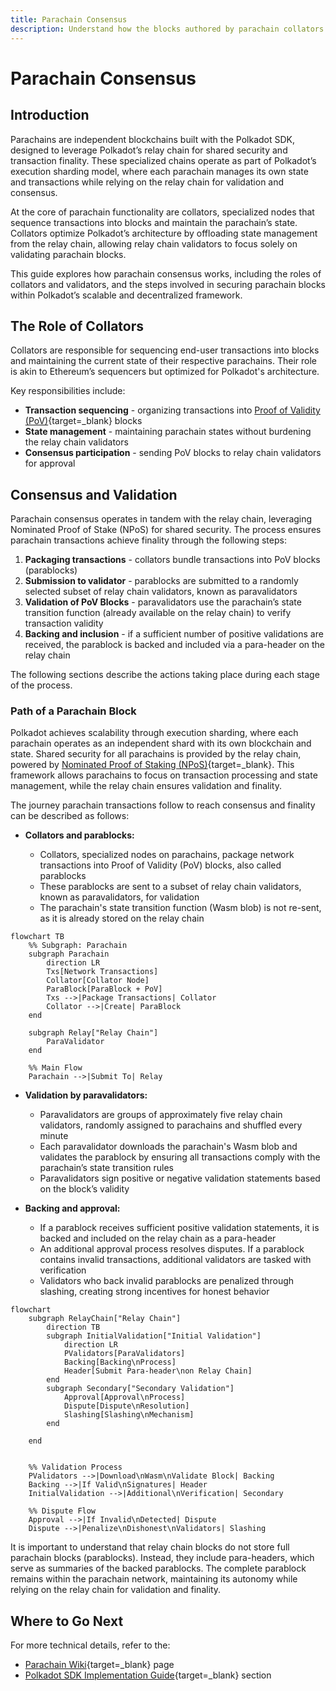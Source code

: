 ```yaml
---
title: Parachain Consensus
description: Understand how the blocks authored by parachain collators are secured by the relay chain validators and how the parachain transactions achieve finality.
--- 
```


# Parachain Consensus

## Introduction

Parachains are independent blockchains built with the Polkadot SDK, designed to leverage Polkadot’s relay chain for shared security and transaction finality. These specialized chains operate as part of Polkadot’s execution sharding model, where each parachain manages its own state and transactions while relying on the relay chain for validation and consensus.

At the core of parachain functionality are collators, specialized nodes that sequence transactions into blocks and maintain the parachain’s state. Collators optimize Polkadot’s architecture by offloading state management from the relay chain, allowing relay chain validators to focus solely on validating parachain blocks.

This guide explores how parachain consensus works, including the roles of collators and validators, and the steps involved in securing parachain blocks within Polkadot’s scalable and decentralized framework.

## The Role of Collators

Collators are responsible for sequencing end-user transactions into blocks and maintaining the current state of their respective parachains. Their role is akin to Ethereum’s sequencers but optimized for Polkadot's architecture.

Key responsibilities include:

- **Transaction sequencing** - organizing transactions into [Proof of Validity (PoV)](https://wiki.polkadot.network/docs/glossary#proof-of-validity){target=\_blank} blocks
- **State management** - maintaining parachain states without burdening the relay chain validators
- **Consensus participation** - sending PoV blocks to relay chain validators for approval

## Consensus and Validation

Parachain consensus operates in tandem with the relay chain, leveraging Nominated Proof of Stake (NPoS) for shared security. The process ensures parachain transactions achieve finality through the following steps:

1. **Packaging transactions** - collators bundle transactions into PoV blocks (parablocks)
2. **Submission to validator** - parablocks are submitted to a randomly selected subset of relay chain validators, known as paravalidators
3. **Validation of PoV Blocks** - paravalidators use the parachain’s state transition function (already available on the relay chain) to verify transaction validity
4. **Backing and inclusion** - if a sufficient number of positive validations are received, the parablock is backed and included via a para-header on the relay chain

The following sections describe the actions taking place during each stage of the process. 

### Path of a Parachain Block

Polkadot achieves scalability through execution sharding, where each parachain operates as an independent shard with its own blockchain and state. Shared security for all parachains is provided by the relay chain, powered by [Nominated Proof of Staking (NPoS)](/polkadot-protocol/glossary/#nominated-proof-of-stake-npos){target=\_blank}. This framework allows parachains to focus on transaction processing and state management, while the relay chain ensures validation and finality.

The journey parachain transactions follow to reach consensus and finality can be described as follows:

- **Collators and parablocks:**

    - Collators, specialized nodes on parachains, package network transactions into Proof of Validity (PoV) blocks, also called parablocks
    - These parablocks are sent to a subset of relay chain validators, known as paravalidators, for validation
    - The parachain's state transition function (Wasm blob) is not re-sent, as it is already stored on the relay chain

```mermaid
flowchart TB
    %% Subgraph: Parachain
    subgraph Parachain
        direction LR
        Txs[Network Transactions]
        Collator[Collator Node]
        ParaBlock[ParaBlock + PoV]
        Txs -->|Package Transactions| Collator
        Collator -->|Create| ParaBlock
    end

    subgraph Relay["Relay Chain"]
        ParaValidator
    end

    %% Main Flow
    Parachain -->|Submit To| Relay
```

- **Validation by paravalidators:**

    - Paravalidators are groups of approximately five relay chain validators, randomly assigned to parachains and shuffled every minute
    - Each paravalidator downloads the parachain's Wasm blob and validates the parablock by ensuring all transactions comply with the parachain’s state transition rules
    - Paravalidators sign positive or negative validation statements based on the block’s validity

- **Backing and approval:**

    - If a parablock receives sufficient positive validation statements, it is backed and included on the relay chain as a para-header
    - An additional approval process resolves disputes. If a parablock contains invalid transactions, additional validators are tasked with verification
    - Validators who back invalid parablocks are penalized through slashing, creating strong incentives for honest behavior

```mermaid
flowchart
    subgraph RelayChain["Relay Chain"]
        direction TB
        subgraph InitialValidation["Initial Validation"]
            direction LR
            PValidators[ParaValidators]
            Backing[Backing\nProcess]
            Header[Submit Para-header\non Relay Chain]
        end
        subgraph Secondary["Secondary Validation"]
            Approval[Approval\nProcess]
            Dispute[Dispute\nResolution]
            Slashing[Slashing\nMechanism]
        end
        
    end


    %% Validation Process
    PValidators -->|Download\nWasm\nValidate Block| Backing
    Backing -->|If Valid\nSignatures| Header
    InitialValidation -->|Additional\nVerification| Secondary
    
    %% Dispute Flow
    Approval -->|If Invalid\nDetected| Dispute
    Dispute -->|Penalize\nDishonest\nValidators| Slashing
```

It is important to understand that relay chain blocks do not store full parachain blocks (parablocks). Instead, they include para-headers, which serve as summaries of the backed parablocks. The complete parablock remains within the parachain network, maintaining its autonomy while relying on the relay chain for validation and finality.

## Where to Go Next

For more technical details, refer to the:

- [Parachain Wiki](https://wiki.polkadot.network/docs/learn-parachains){target=_blank} page
- [Polkadot SDK Implementation Guide](/develop/parachains/get-started){target=\_blank} section